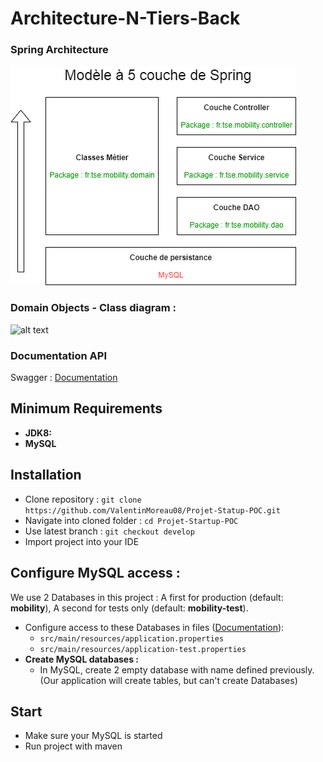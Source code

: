 # Architecture-N-Tiers-Back

### Spring Architecture
![alt text](SpringArchi.png)

### Domain Objects - Class diagram :
![alt text](Class%20diagram.png)


### Documentation API
Swagger : [Documentation](https://app.swaggerhub.com/apis-docs/Projet-Startup-Poc/Projet-Startup-POC/1.0.0#/)

## Minimum Requirements
* **JDK8:**
* **MySQL**


## Installation
- Clone repository : `git clone https://github.com/ValentinMoreau08/Projet-Statup-POC.git`
- Navigate into cloned folder : `cd Projet-Startup-POC`
- Use latest branch : `git checkout develop`
- Import project into your IDE

    
## Configure MySQL access :
We use 2 Databases in this project : A first for production (default: **mobility**), A second for tests only (default: **mobility-test**).
   
- Configure access to these Databases in files ([Documentation](https://gist.github.com/memory-lovers/4132241df38456642ad888634caee5c6)):
  - `src/main/resources/application.properties`
  - `src/main/resources/application-test.properties`
- **Create MySQL databases :**
  - In MySQL, create 2 empty database with name defined previously. (Our application will create tables, but can't create Databases)

## Start
- Make sure your MySQL is started
- Run project with maven
